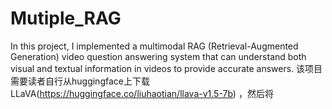 # Mutiple_RAG
In this project, I implemented a multimodal RAG (Retrieval-Augmented Generation) video question answering system that can understand both visual and textual information in videos to provide accurate answers.
该项目需要读者自行从huggingface上下载LLaVA(https://huggingface.co/liuhaotian/llava-v1.5-7b) ，然后将
